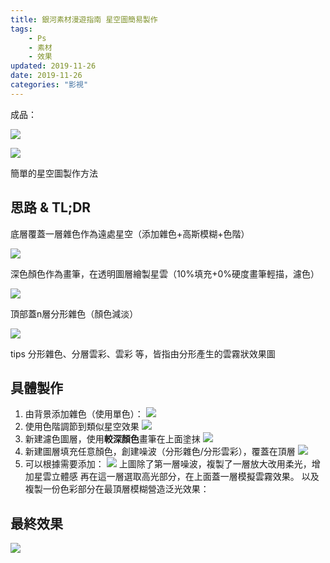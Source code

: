 ```yaml
---
title: 銀河素材漫遊指南 星空圖簡易製作
tags: 
    - Ps
    - 素材
    - 效果
updated: 2019-11-26
date: 2019-11-26
categories: "影視"
---
```

成品：

![](/asset/images/毕业后/star/成品图.png)

![](/asset/images/毕业后/star/end.png)


簡單的星空圖製作方法
<!--more-->
## 思路 & TL;DR

底層覆蓋一層雜色作為遠處星空（添加雜色+高斯模糊+色階）

![](/asset/images/毕业后/star/01.png)

深色顏色作為畫筆，在透明圖層繪製星雲（10%填充+0%硬度畫筆輕描，濾色）

![](/asset/images/毕业后/star/02.png)

頂部蓋n層分形雜色（顏色減淡）

![](/asset/images/毕业后/star/03.png)


tips 分形雜色、分層雲彩、雲彩 等，皆指由分形產生的雲霧狀效果圖

## 具體製作

1. 由背景添加雜色（使用單色）：
   ![](/asset/images/毕业后/star/05.png)
2. 使用色階調節到類似星空效果
   ![](/asset/images/毕业后/star/06.png)
3. 新建濾色圖層，使用**較深顏色**畫筆在上面塗抹
   ![](/asset/images/毕业后/star/07.png)
4. 新建圖層填充任意顏色，創建噪波（分形雜色/分形雲彩），覆蓋在頂層
   ![](/asset/images/毕业后/star/08.png)
5. 可以根據需要添加：
   ![](/asset/images/毕业后/star/09.png)
   上圖除了第一層噪波，複製了一層放大改用柔光，增加星雲立體感
   再在這一層選取高光部分，在上面蓋一層模擬雲霧效果。
   以及複製一份色彩部分在最頂層模糊營造泛光效果：

## 最終效果
   ![](/asset/images/毕业后/star/end.png)
